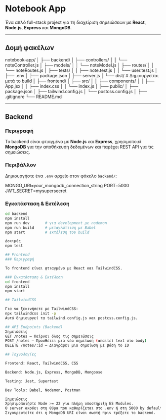 # Notebook App

Ένα απλό full-stack project για τη διαχείριση σημειώσεων με **React**, **Node.js**, **Express** και **MongoDB**.

---

## Δομή φακέλων

notebook-app/
│
├── backend/
│ ├── controllers/
│ │ └── noteController.js
│ ├── models/
│ │ └── noteModel.js
│ ├── routes/
│ │ └── noteRoutes.js
│ ├── tests/
│ │ ├── note.test.js
│ │ └── user.test.js
│ ├── .env
│ ├── package.json
│ ├── server.js
│ └── dist/ # Δημιουργείται μετά το build
│
├── frontend/
│ ├── src/
│ │ ├── components/
│ │ ├── App.jsx
│ │ ├── index.css
│ │ └── index.js
│ ├── public/
│ ├── package.json
│ ├── tailwind.config.js
│ └── postcss.config.js
│
├── .gitignore
└── README.md


---

## Backend

### Περιγραφή
Το backend είναι φτιαγμένο με **Node.js** και **Express**, χρησιμοποιεί **MongoDB** για την αποθήκευση δεδομένων και παρέχει REST API για τις σημειώσεις.

### Περιβάλλον
Δημιουργήστε ένα `.env` αρχείο στον φάκελο `backend/`:

MONGO_URI=your_mongodb_connection_string
PORT=5000
JWT_SECRET=mysupersecret


### Εγκατάσταση & Εκτέλεση
```bash
cd backend
npm install
npm run dev       # για development με nodemon
npm run build     # μεταγλώττιση με Babel
npm start         # εκτέλεση του build

Δοκιμές
npm test

## Frontend
### Περιγραφή

Το frontend είναι φτιαγμένο με React και TailwindCSS.

### Εγκατάσταση & Εκτέλεση
cd frontend
npm install
npm start

## TailwindCSS

Για να ξεκινήσετε με TailwindCSS:
npx tailwindcss init -p
Αυτό δημιουργεί τα tailwind.config.js και postcss.config.js.

## API Endpoints (Backend)
Σημειώσεις
GET /notes — Παίρνει όλες τις σημειώσεις
POST /notes — Προσθέτει μια νέα σημείωση (απαιτεί text στο body)
DELETE /notes/:id — Διαγράφει μια σημείωση με βάση το ID

## Τεχνολογίες

Frontend: React, TailwindCSS, CSS

Backend: Node.js, Express, MongoDB, Mongoose

Testing: Jest, Supertest

Dev Tools: Babel, Nodemon, Postman

Σημειώσεις
Χρησιμοποιήστε Node >= 22 για πλήρη υποστήριξη ES Modules.
Ο server ακούει στη θύρα που καθορίζεται στο .env ή στη 5000 by default.
Σιγουρευτείτε ότι η MongoDB URI είναι σωστή πριν τρέξετε το backend.